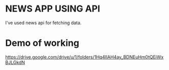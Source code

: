 # NEWS APP USING API

I've used news api for fetching data. 

# Demo of working
https://drive.google.com/drive/u/1/folders/1Hq4IlAH4ay_BDNEuHm0tQEiWxBJLGkdN


